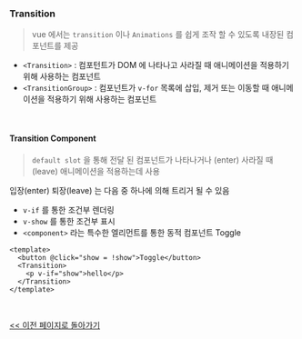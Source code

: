 ### Transition

> vue 에서는 `transition` 이나 `Animations` 를 쉽게 조작 할 수 있도록 내장된 컴포넌트를 제공

- `<Transition>` : 컴포턴트가 DOM 에 나타나고 사라질 때 애니메이션을 적용하기 위해 사용하는 컴포넌트
- `<TransitionGroup>` : 컴포넌트가 `v-for` 목록에 삽입, 제거 또는 이동할 때 애니메이션을 적용하기 위해 사용하는 컴포넌트

<br/>

#### Transition Component

> `default slot` 을 통해 전달 된 컴포넌트가 나타나거나 (enter) 사라질 때 (leave) 애니메이션을 적용하는데 사용

입장(enter) 퇴장(leave) 는 다음 중 하나에 의해 트리거 될 수 있음

- `v-if` 를 통한 조건부 렌더링
- `v-show` 를 통한 조건부 표시
- `<component>` 라는 특수한 엘리먼트를 통한 동적 컴포넌트 Toggle

```vue
<template>
  <button @click="show = !show">Toggle</button>
  <Transition>
    <p v-if="show">hello</p>
  </Transition>
</template>
```

<br/>

[<< 이전 페이지로 돌아가기](../../README.md)
